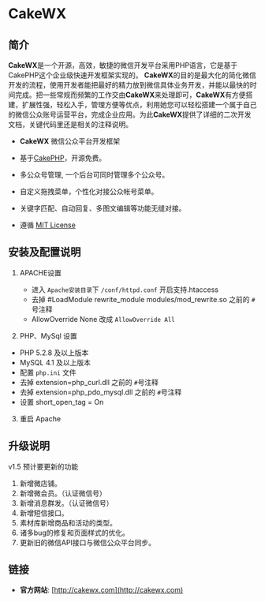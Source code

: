 # CakeWX

## 简介

**CakeWX**是一个开源，高效，敏捷的微信开发平台采用PHP语言，它是基于CakePHP这个企业级快速开发框架实现的。
**CakeWX**的目的是最大化的简化微信开发的流程，使用开发者能把最好的精力放到微信具体业务开发，并能以最快的时间完成。把一些常规而频繁的工作交由**CakeWX**来处理即可，**CakeWX**有方便搭建，扩展性强，轻松入手，管理方便等优点，利用她您可以轻松搭建一个属于自己的微信公众账号运营平台，完成企业应用。为此**CakeWX**提供了详细的二次开发文档，关键代码里还是相关的注释说明。

* **CakeWX** 微信公众平台开发框架

* 基于[CakePHP](http://www.cakephp.org)，开源免费。

* 多公众号管理, 一个后台可同时管理多个公众号。

* 自定义拖拽菜单，个性化对接公众帐号菜单。

* 关键字匹配、自动回复、多图文编辑等功能无缝对接。

* 遵循 [MIT License](https://github.com/niancode/CakeWX/blob/master/LICENSE) 


## 安装及配置说明

1. APACHE设置
    + 进入 `Apache安装目录`下 `/conf/httpd.conf`  开启支持.htaccess
    + 去掉  #LoadModule rewrite_module modules/mod_rewrite.so  之前的 `#`号注释
    + AllowOverride None 改成  `AllowOverride All `

2. PHP、MySql 设置
  * PHP 5.2.8 及以上版本
  * MySQL 4.1 及以上版本
  * 配置 `php.ini` 文件
  * 去掉 extension=php_curl.dll 之前的 `#`号注释
  * 去掉 extension=php_pdo_mysql.dll 之前的 `#`号注释
  * 设置 short_open_tag = On

3. 重启 Apache


## 升级说明

v1.5 预计要更新的功能

1. 新增微店铺。
2. 新增微会员。（认证微信号）
3. 新增消息群发。（认证微信号）
4. 新增短信接口。
5. 素材库新增商品和活动的类型。
6. 诸多bug的修复和页面样式的优化。
7. 更新旧的微信API接口与微信公众平台同步。

## 链接

  * **官方网站**: [http://cakewx.com](http://cakewx.com)
